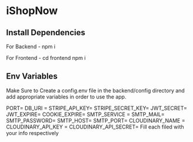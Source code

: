 # iShopNow

## Install Dependencies
For Backend - npm i

For Frontend - cd frontend  npm i

## Env Variables
Make Sure to Create a config.env file in the backend/config directory and add appropriate variables in order to use the app.

PORT= 
DB_URI = 
STRIPE_API_KEY= 
STRIPE_SECRET_KEY= 
JWT_SECRET= 
JWT_EXPIRE= 
COOKIE_EXPIRE= 
SMTP_SERVICE = 
SMTP_MAIL= 
SMTP_PASSWORD= 
SMTP_HOST= 
SMTP_PORT= 
CLOUDINARY_NAME =
CLOUDINARY_API_KEY =
CLOUDINARY_API_SECRET= 
Fill each filed with your info respectively
